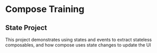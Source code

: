 # Compose Training
 
## State Project

This project demonstrates using states and events to extract stateless composables, and how compose uses state changes to update the UI